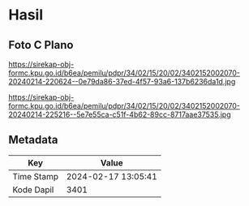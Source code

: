 # Hasil

## Foto C Plano

https://sirekap-obj-formc.kpu.go.id/b6ea/pemilu/pdpr/34/02/15/20/02/3402152002070-20240214-220624--0e79da86-37ed-4f57-93a6-137b6236da1d.jpg

https://sirekap-obj-formc.kpu.go.id/b6ea/pemilu/pdpr/34/02/15/20/02/3402152002070-20240214-225216--5e7e55ca-c51f-4b62-89cc-8717aae37535.jpg


## Metadata

| Key        | Value               |
| ---------- | ------------------- |
| Time Stamp | 2024-02-17 13:05:41 |
| Kode Dapil | 3401                |



